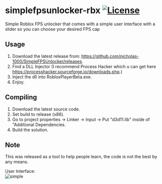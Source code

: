 # simplefpsunlocker-rbx [![License](https://img.shields.io/badge/License-GPL3.0-green.svg)](https://github.com/nicholas-1000/SimpleFPSUnlocker/blob/master/LICENSE) 

Simple Roblox FPS unlocker that comes with a simple user interface with a slider so you can choose your desired FPS cap

## Usage
1. Download the latest release from: https://github.com/nicholas-1000/SimpleFPSUnlocker/releases.
2. Find a DLL Injector (I recommend Process Hacker which u can get here https://processhacker.sourceforge.io/downloads.php.)
3. Inject the dll into RobloxPlayerBeta.exe.
4. Enjoy.

## Compiling

1. Download the latest source code.
2. Set build to release (x86).
3. Go to project properties -> Linker -> Input -> Put "d3d11.lib" inside of "Additional Dependencies.
5. Build the solution.

## Note
This was released as a tool to help people learn, the code is not the best by any means.

User Interface:
<br>![simple](https://cdn.discordapp.com/attachments/868549617875288115/953557245008941066/unknown.png)
